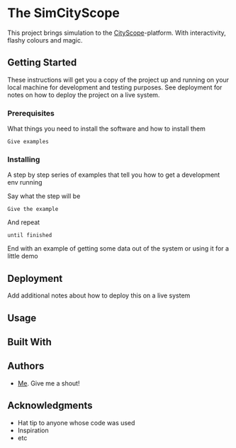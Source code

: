 # The SimCityScope

This project brings simulation to the [CityScope](https://github.com/CityScope/)-platform. With interactivity, flashy colours and magic.

## Getting Started

These instructions will get you a copy of the project up and running on your local machine for development and testing purposes. See deployment for notes on how to deploy the project on a live system.

### Prerequisites

What things you need to install the software and how to install them

```
Give examples
```

### Installing

A step by step series of examples that tell you how to get a development env running

Say what the step will be

```
Give the example
```

And repeat

```
until finished
```

End with an example of getting some data out of the system or using it for a little demo

## Deployment

Add additional notes about how to deploy this on a live system

## Usage

## Built With

## Authors

* [Me](https://github.com/luftj). Give me a shout!


## Acknowledgments

* Hat tip to anyone whose code was used
* Inspiration
* etc

